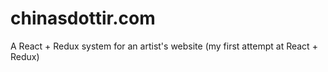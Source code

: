 # chinasdottir.com
A React + Redux system for an artist's website (my first attempt at React + Redux)
